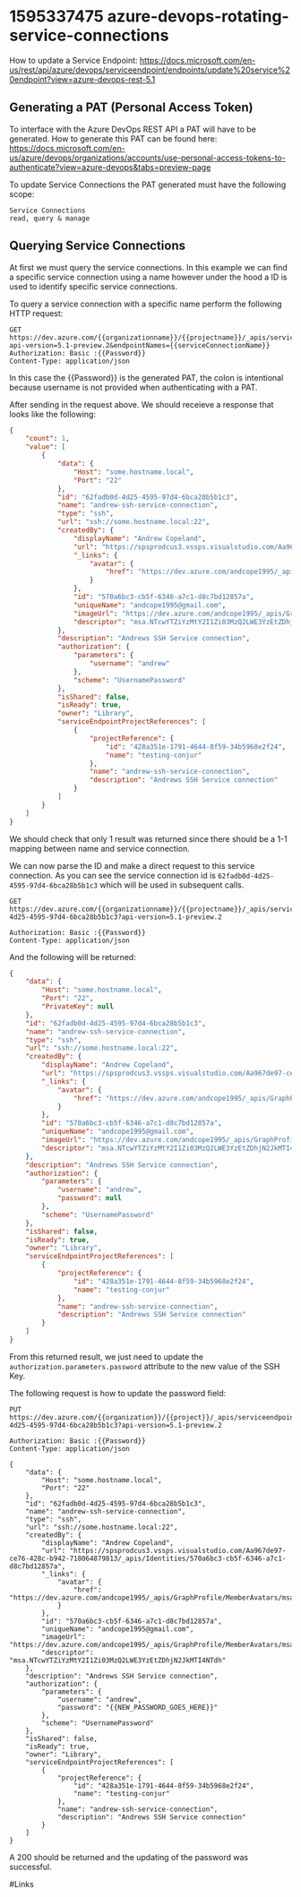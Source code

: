 # 1595337475 azure-devops-rotating-service-connections
How to update a Service Endpoint:
https://docs.microsoft.com/en-us/rest/api/azure/devops/serviceendpoint/endpoints/update%20service%20endpoint?view=azure-devops-rest-5.1


## Generating a PAT (Personal Access Token)
To interface with the Azure DevOps REST API a PAT will have to be generated.
How to generate this PAT can be found here: https://docs.microsoft.com/en-us/azure/devops/organizations/accounts/use-personal-access-tokens-to-authenticate?view=azure-devops&tabs=preview-page


To update Service Connections the PAT generated must have the following scope:
```
Service Connections
read, query & manage
```


## Querying Service Connections
At first we must query the service connections. In this example we can find a specific service connection using a name however under the hood a ID is used to identify specific service connections.

To query a service connection with a specific name perform the following HTTP request:
```
GET https://dev.azure.com/{{organizationname}}/{{projectname}}/_apis/serviceendpoint/endpoints?api-version=5.1-preview.2&endpointNames={{serviceConnectionName}}
Authorization: Basic :{{Password}}
Content-Type: application/json
```
In this case the {{Password}} is the generated PAT, the colon is intentional because username is not provided when authenticating with a PAT.

After sending in the request above. We should receieve a response that looks like the following:

```json
{
    "count": 1,
    "value": [
        {
            "data": {
                "Host": "some.hostname.local",
                "Port": "22"
            },
            "id": "62fadb0d-4d25-4595-97d4-6bca28b5b1c3",
            "name": "andrew-ssh-service-connection",
            "type": "ssh",
            "url": "ssh://some.hostname.local:22",
            "createdBy": {
                "displayName": "Andrew Copeland",
                "url": "https://spsprodcus3.vssps.visualstudio.com/Aa967de97-ce76-428c-b942-718064879813/_apis/Identities/570a6bc3-cb5f-6346-a7c1-d8c7bd12857a",
                "_links": {
                    "avatar": {
                        "href": "https://dev.azure.com/andcope1995/_apis/GraphProfile/MemberAvatars/msa.NTcwYTZiYzMtY2I1Zi03MzQ2LWE3YzEtZDhjN2JkMTI4NTdh"
                    }
                },
                "id": "570a6bc3-cb5f-6346-a7c1-d8c7bd12857a",
                "uniqueName": "andcope1995@gmail.com",
                "imageUrl": "https://dev.azure.com/andcope1995/_apis/GraphProfile/MemberAvatars/msa.NTcwYTZiYzMtY2I1Zi03MzQ2LWE3YzEtZDhjN2JkMTI4NTdh",
                "descriptor": "msa.NTcwYTZiYzMtY2I1Zi03MzQ2LWE3YzEtZDhjN2JkMTI4NTdh"
            },
            "description": "Andrews SSH Service connection",
            "authorization": {
                "parameters": {
                    "username": "andrew"
                },
                "scheme": "UsernamePassword"
            },
            "isShared": false,
            "isReady": true,
            "owner": "Library",
            "serviceEndpointProjectReferences": [
                {
                    "projectReference": {
                        "id": "428a351e-1791-4644-8f59-34b5968e2f24",
                        "name": "testing-conjur"
                    },
                    "name": "andrew-ssh-service-connection",
                    "description": "Andrews SSH Service connection"
                }
            ]
        }
    ]
}
```

We should check that only 1 result was returned since there should be a 1-1 mapping between name and service connection.

We can now parse the ID and make a direct request to this service connection. As you can see the service connection id is `62fadb0d-4d25-4595-97d4-6bca28b5b1c3` which will be used in subsequent calls.
```
GET https://dev.azure.com/{{organizationname}}/{{projectname}}/_apis/serviceendpoint/endpoints/62fadb0d-4d25-4595-97d4-6bca28b5b1c3?api-version=5.1-preview.2

Authorization: Basic :{{Password}}
Content-Type: application/json
```

And the following will be returned:
```json
{
    "data": {
        "Host": "some.hostname.local",
        "Port": "22",
        "PrivateKey": null
    },
    "id": "62fadb0d-4d25-4595-97d4-6bca28b5b1c3",
    "name": "andrew-ssh-service-connection",
    "type": "ssh",
    "url": "ssh://some.hostname.local:22",
    "createdBy": {
        "displayName": "Andrew Copeland",
        "url": "https://spsprodcus3.vssps.visualstudio.com/Aa967de97-ce76-428c-b942-718064879813/_apis/Identities/570a6bc3-cb5f-6346-a7c1-d8c7bd12857a",
        "_links": {
            "avatar": {
                "href": "https://dev.azure.com/andcope1995/_apis/GraphProfile/MemberAvatars/msa.NTcwYTZiYzMtY2I1Zi03MzQ2LWE3YzEtZDhjN2JkMTI4NTdh"
            }
        },
        "id": "570a6bc3-cb5f-6346-a7c1-d8c7bd12857a",
        "uniqueName": "andcope1995@gmail.com",
        "imageUrl": "https://dev.azure.com/andcope1995/_apis/GraphProfile/MemberAvatars/msa.NTcwYTZiYzMtY2I1Zi03MzQ2LWE3YzEtZDhjN2JkMTI4NTdh",
        "descriptor": "msa.NTcwYTZiYzMtY2I1Zi03MzQ2LWE3YzEtZDhjN2JkMTI4NTdh"
    },
    "description": "Andrews SSH Service connection",
    "authorization": {
        "parameters": {
            "username": "andrew",
            "password": null
        },
        "scheme": "UsernamePassword"
    },
    "isShared": false,
    "isReady": true,
    "owner": "Library",
    "serviceEndpointProjectReferences": [
        {
            "projectReference": {
                "id": "428a351e-1791-4644-8f59-34b5968e2f24",
                "name": "testing-conjur"
            },
            "name": "andrew-ssh-service-connection",
            "description": "Andrews SSH Service connection"
        }
    ]
}
```

From this returned result, we just need to update the `authorization.parameters.password` attribute to the new value of the SSH Key.

The following request is how to update the password field:
```
PUT https://dev.azure.com/{{organization}}/{{project}}/_apis/serviceendpoint/endpoints/62fadb0d-4d25-4595-97d4-6bca28b5b1c3?api-version=5.1-preview.2

Authorization: Basic :{{Password}}
Content-Type: application/json

{
    "data": {
        "Host": "some.hostname.local",
        "Port": "22"
    },
    "id": "62fadb0d-4d25-4595-97d4-6bca28b5b1c3",
    "name": "andrew-ssh-service-connection",
    "type": "ssh",
    "url": "ssh://some.hostname.local:22",
    "createdBy": {
        "displayName": "Andrew Copeland",
        "url": "https://spsprodcus3.vssps.visualstudio.com/Aa967de97-ce76-428c-b942-718064879813/_apis/Identities/570a6bc3-cb5f-6346-a7c1-d8c7bd12857a",
        "_links": {
            "avatar": {
                "href": "https://dev.azure.com/andcope1995/_apis/GraphProfile/MemberAvatars/msa.NTcwYTZiYzMtY2I1Zi03MzQ2LWE3YzEtZDhjN2JkMTI4NTdh"
            }
        },
        "id": "570a6bc3-cb5f-6346-a7c1-d8c7bd12857a",
        "uniqueName": "andcope1995@gmail.com",
        "imageUrl": "https://dev.azure.com/andcope1995/_apis/GraphProfile/MemberAvatars/msa.NTcwYTZiYzMtY2I1Zi03MzQ2LWE3YzEtZDhjN2JkMTI4NTdh",
        "descriptor": "msa.NTcwYTZiYzMtY2I1Zi03MzQ2LWE3YzEtZDhjN2JkMTI4NTdh"
    },
    "description": "Andrews SSH Service connection",
    "authorization": {
        "parameters": {
            "username": "andrew",
            "password": "{{NEW_PASSWORD_GOES_HERE}}"
        },
        "scheme": "UsernamePassword"
    },
    "isShared": false,
    "isReady": true,
    "owner": "Library",
    "serviceEndpointProjectReferences": [
        {
            "projectReference": {
                "id": "428a351e-1791-4644-8f59-34b5968e2f24",
                "name": "testing-conjur"
            },
            "name": "andrew-ssh-service-connection",
            "description": "Andrews SSH Service connection"
        }
    ]
}
```

A 200 should be returned and the updating of the password was successful.

#Links
